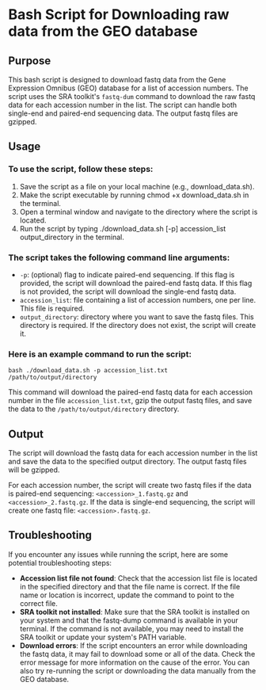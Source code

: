 # Bash Script for Downloading raw data from the GEO database 


## Purpose

This bash script is designed to download fastq data from the Gene Expression Omnibus (GEO) database for a list of accession numbers. The script uses the SRA toolkit's `fastq-dum` command to download the raw fastq data for each accession number in the list. The script can handle both single-end and paired-end sequencing data. The output fastq files are gzipped.

## Usage

### To use the script, follow these steps:

1. Save the script as a file on your local machine (e.g., download_data.sh).
2. Make the script executable by running chmod +x download_data.sh in the terminal.
3. Open a terminal window and navigate to the directory where the script is located.
4. Run the script by typing ./download_data.sh [-p] accession_list output_directory in the terminal.

### The script takes the following command line arguments:

* `-p`: (optional) flag to indicate paired-end sequencing. If this flag is provided, the script will download the paired-end fastq data. If this flag is not provided, the script will download the single-end fastq data.
* `accession_list`: file containing a list of accession numbers, one per line. This file is required.
* `output_directory`: directory where you want to save the fastq files. This directory is required. If the directory does not exist, the script will create it.

### Here is an example command to run the script:
`bash ./download_data.sh -p accession_list.txt /path/to/output/directory`

This command will download the paired-end fastq data for each accession number in the file `accession_list.txt`, gzip the output fastq files, and save the data to the `/path/to/output/directory` directory.

## Output

The script will download the fastq data for each accession number in the list and save the data to the specified output directory. The output fastq files will be gzipped.

For each accession number, the script will create two fastq files if the data is paired-end sequencing: `<accession>_1.fastq.gz` and `<accession>_2.fastq.gz`. If the data is single-end sequencing, the script will create one fastq file: `<accession>.fastq.gz`.

## Troubleshooting

If you encounter any issues while running the script, here are some potential troubleshooting steps:

* **Accession list file not found**: Check that the accession list file is located in the specified directory and that the file name is correct. If the file name or location is incorrect, update the command to point to the correct file.
* **SRA toolkit not installed**: Make sure that the SRA toolkit is installed on your system and that the fastq-dump command is available in your terminal. If the command is not available, you may need to install the SRA toolkit or update your system's PATH variable.
* **Download errors**: If the script encounters an error while downloading the fastq data, it may fail to download some or all of the data. Check the error message for more information on the cause of the error. You can also try re-running the script or downloading the data manually from the GEO database.
